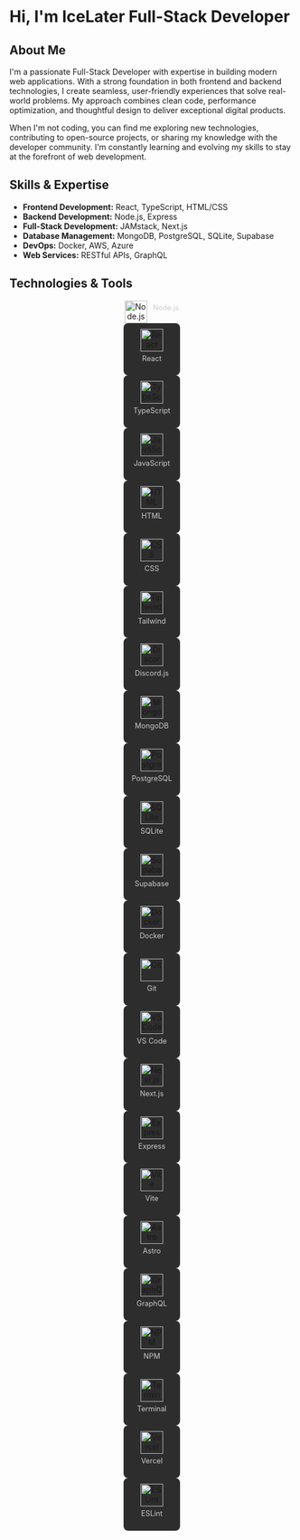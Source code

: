 # Hi, I'm IceLater Full-Stack Developer

## About Me

I'm a passionate Full-Stack Developer with expertise in building modern web applications. With a strong foundation in both frontend and backend technologies, I create seamless, user-friendly experiences that solve real-world problems. My approach combines clean code, performance optimization, and thoughtful design to deliver exceptional digital products.

When I'm not coding, you can find me exploring new technologies, contributing to open-source projects, or sharing my knowledge with the developer community. I'm constantly learning and evolving my skills to stay at the forefront of web development.

## Skills & Expertise

- **Frontend Development:** React, TypeScript, HTML/CSS  
- **Backend Development:** Node.js, Express  
- **Full-Stack Development:** JAMstack, Next.js  
- **Database Management:** MongoDB, PostgreSQL, SQLite, Supabase  
- **DevOps:** Docker, AWS, Azure  
- **Web Services:** RESTful APIs, GraphQL  

## Technologies & Tools

<div align="center">
  <div style="display: flex; flex-wrap: wrap; justify-content: center; gap: 10px; margin-top: 10px;"
    <div style="background: #2d2d2d; border-radius: 8px; padding: 10px; display: flex; flex-direction: column; align-items: center; width: 80px;">
      <img src="https://cdn.jsdelivr.net/gh/devicons/devicon/icons/nodejs/nodejs-original.svg" alt="Node.js" width="40" title="Node.js" />
      <p style="font-size: 0.8rem; color: #ccc; margin-top: 5px;">Node.js</p>
    </div>
    <div style="background: #2d2d2d; border-radius: 8px; padding: 10px; display: flex; flex-direction: column; align-items: center; width: 80px;">
      <img src="https://cdn.jsdelivr.net/gh/devicons/devicon/icons/react/react-original.svg" alt="React" width="40" title="React" />
      <p style="font-size: 0.8rem; color: #ccc; margin-top: 5px;">React</p>
    </div>
    <div style="background: #2d2d2d; border-radius: 8px; padding: 10px; display: flex; flex-direction: column; align-items: center; width: 80px;">
      <img src="https://cdn.jsdelivr.net/gh/devicons/devicon/icons/typescript/typescript-original.svg" alt="TypeScript" width="40" title="TypeScript" />
      <p style="font-size: 0.8rem; color: #ccc; margin-top: 5px;">TypeScript</p>
    </div>
    <div style="background: #2d2d2d; border-radius: 8px; padding: 10px; display: flex; flex-direction: column; align-items: center; width: 80px;">
      <img src="https://cdn.jsdelivr.net/gh/devicons/devicon/icons/javascript/javascript-original.svg" alt="JavaScript" width="40" title="JavaScript" />
      <p style="font-size: 0.8rem; color: #ccc; margin-top: 5px;">JavaScript</p>
    </div>
    <div style="background: #2d2d2d; border-radius: 8px; padding: 10px; display: flex; flex-direction: column; align-items: center; width: 80px;">
      <img src="https://cdn.jsdelivr.net/gh/devicons/devicon/icons/html5/html5-original.svg" alt="HTML" width="40" title="HTML" />
      <p style="font-size: 0.8rem; color: #ccc; margin-top: 5px;">HTML</p>
    </div>
    <div style="background: #2d2d2d; border-radius: 8px; padding: 10px; display: flex; flex-direction: column; align-items: center; width: 80px;">
      <img src="https://cdn.jsdelivr.net/gh/devicons/devicon/icons/css3/css3-original.svg" alt="CSS" width="40" title="CSS" />
      <p style="font-size: 0.8rem; color: #ccc; margin-top: 5px;">CSS</p>
    </div>
    <div style="background: #2d2d2d; border-radius: 8px; padding: 10px; display: flex; flex-direction: column; align-items: center; width: 80px;">
      <img src="https://cdn.jsdelivr.net/gh/devicons/devicon/icons/tailwindcss/tailwindcss-original.svg" alt="Tailwind" width="40" title="Tailwind" />
      <p style="font-size: 0.8rem; color: #ccc; margin-top: 5px;">Tailwind</p>
    </div>
    <div style="background: #2d2d2d; border-radius: 8px; padding: 10px; display: flex; flex-direction: column; align-items: center; width: 80px;">
      <img src="https://cdn.jsdelivr.net/gh/devicons/devicon/icons/discordjs/discordjs-original.svg" alt="Discord.js" width="40" title="Discord.js" />
      <p style="font-size: 0.8rem; color: #ccc; margin-top: 5px;">Discord.js</p>
    </div>
    <div style="background: #2d2d2d; border-radius: 8px; padding: 10px; display: flex; flex-direction: column; align-items: center; width: 80px;">
      <img src="https://cdn.jsdelivr.net/gh/devicons/devicon/icons/mongodb/mongodb-original.svg" alt="MongoDB" width="40" title="MongoDB" />
      <p style="font-size: 0.8rem; color: #ccc; margin-top: 5px;">MongoDB</p>
    </div>
    <div style="background: #2d2d2d; border-radius: 8px; padding: 10px; display: flex; flex-direction: column; align-items: center; width: 80px;">
      <img src="https://cdn.jsdelivr.net/gh/devicons/devicon/icons/postgresql/postgresql-original.svg" alt="PostgreSQL" width="40" title="PostgreSQL" />
      <p style="font-size: 0.8rem; color: #ccc; margin-top: 5px;">PostgreSQL</p>
    </div>
    <div style="background: #2d2d2d; border-radius: 8px; padding: 10px; display: flex; flex-direction: column; align-items: center; width: 80px;">
      <img src="https://cdn.jsdelivr.net/gh/devicons/devicon/icons/sqlite/sqlite-original.svg" alt="SQLite" width="40" title="SQLite" />
      <p style="font-size: 0.8rem; color: #ccc; margin-top: 5px;">SQLite</p>
    </div>
    <div style="background: #2d2d2d; border-radius: 8px; padding: 10px; display: flex; flex-direction: column; align-items: center; width: 80px;">
      <img src="https://cdn.jsdelivr.net/gh/devicons/devicon/icons/supabase/supabase-original.svg" alt="Supabase" width="40" title="Supabase" />
      <p style="font-size: 0.8rem; color: #ccc; margin-top: 5px;">Supabase</p>
    </div>
    <div style="background: #2d2d2d; border-radius: 8px; padding: 10px; display: flex; flex-direction: column; align-items: center; width: 80px;">
      <img src="https://cdn.jsdelivr.net/gh/devicons/devicon/icons/docker/docker-original.svg" alt="Docker" width="40" title="Docker" />
      <p style="font-size: 0.8rem; color: #ccc; margin-top: 5px;">Docker</p>
    </div>
    <div style="background: #2d2d2d; border-radius: 8px; padding: 10px; display: flex; flex-direction: column; align-items: center; width: 80px;">
      <img src="https://cdn.jsdelivr.net/gh/devicons/devicon/icons/git/git-original.svg" alt="Git" width="40" title="Git" />
      <p style="font-size: 0.8rem; color: #ccc; margin-top: 5px;">Git</p>
    </div>
    <div style="background: #2d2d2d; border-radius: 8px; padding: 10px; display: flex; flex-direction: column; align-items: center; width: 80px;">
      <img src="https://cdn.jsdelivr.net/gh/devicons/devicon/icons/vscode/vscode-original.svg" alt="VS Code" width="40" title="VS Code" />
      <p style="font-size: 0.8rem; color: #ccc; margin-top: 5px;">VS Code</p>
    </div>
    <div style="background: #2d2d2d; border-radius: 8px; padding: 10px; display: flex; flex-direction: column; align-items: center; width: 80px;">
      <img src="https://cdn.jsdelivr.net/gh/devicons/devicon/icons/nextjs/nextjs-original.svg" alt="Next.js" width="40" title="Next.js" />
      <p style="font-size: 0.8rem; color: #ccc; margin-top: 5px;">Next.js</p>
    </div>
    <div style="background: #2d2d2d; border-radius: 8px; padding: 10px; display: flex; flex-direction: column; align-items: center; width: 80px;">
      <img src="https://cdn.jsdelivr.net/gh/devicons/devicon/icons/express/express-original.svg" alt="Express" width="40" title="Express" />
      <p style="font-size: 0.8rem; color: #ccc; margin-top: 5px;">Express</p>
    </div>
    <div style="background: #2d2d2d; border-radius: 8px; padding: 10px; display: flex; flex-direction: column; align-items: center; width: 80px;">
      <img src="https://vitejs.dev/logo.svg" alt="Vite" width="40" title="Vite" />
      <p style="font-size: 0.8rem; color: #ccc; margin-top: 5px;">Vite</p>
    </div>
    <div style="background: #2d2d2d; border-radius: 8px; padding: 10px; display: flex; flex-direction: column; align-items: center; width: 80px;">
      <img src="https://cdn.jsdelivr.net/gh/devicons/devicon/icons/astro/astro-original.svg" alt="Astro" width="40" title="Astro" />
      <p style="font-size: 0.8rem; color: #ccc; margin-top: 5px;">Astro</p>
    </div>
    <div style="background: #2d2d2d; border-radius: 8px; padding: 10px; display: flex; flex-direction: column; align-items: center; width: 80px;">
      <img src="https://cdn.jsdelivr.net/gh/devicons/devicon/icons/graphql/graphql-plain.svg" alt="GraphQL" width="40" title="GraphQL" />
      <p style="font-size: 0.8rem; color: #ccc; margin-top: 5px;">GraphQL</p>
    </div>
    <div style="background: #2d2d2d; border-radius: 8px; padding: 10px; display: flex; flex-direction: column; align-items: center; width: 80px;">
      <img src="https://cdn.jsdelivr.net/gh/devicons/devicon/icons/npm/npm-original-wordmark.svg" alt="NPM" width="40" title="NPM" />
      <p style="font-size: 0.8rem; color: #ccc; margin-top: 5px;">NPM</p>
    </div>
    <div style="background: #2d2d2d; border-radius: 8px; padding: 10px; display: flex; flex-direction: column; align-items: center; width: 80px;">
      <img src="https://cdn.jsdelivr.net/gh/devicons/devicon/icons/bash/bash-original.svg" alt="Terminal" width="40" title="Terminal" />
      <p style="font-size: 0.8rem; color: #ccc; margin-top: 5px;">Terminal</p>
    </div>
    <div style="background: #2d2d2d; border-radius: 8px; padding: 10px; display: flex; flex-direction: column; align-items: center; width: 80px;">
      <img src="https://cdn.jsdelivr.net/gh/devicons/devicon/icons/vercel/vercel-original.svg" alt="Vercel" width="40" title="Vercel" />
      <p style="font-size: 0.8rem; color: #ccc; margin-top: 5px;">Vercel</p>
    </div>
    <div style="background: #2d2d2d; border-radius: 8px; padding: 10px; display: flex; flex-direction: column; align-items: center; width: 80px;">
      <img src="https://cdn.jsdelivr.net/gh/devicons/devicon/icons/eslint/eslint-original.svg" alt="ESLint" width="40" title="ESLint" />
      <p style="font-size: 0.8rem; color: #ccc; margin-top: 5px;">ESLint</p>
    </div>

  </div>
</div>

